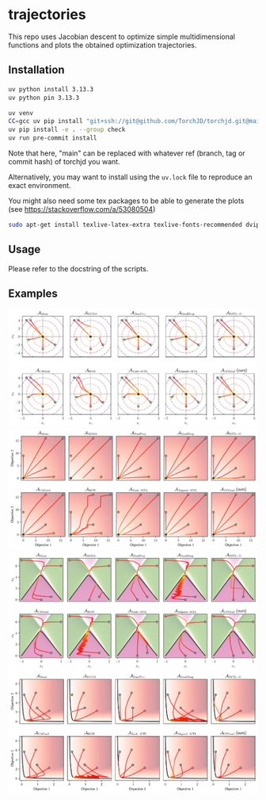 # trajectories

This repo uses Jacobian descent to optimize simple multidimensional functions and plots the obtained
optimization trajectories.

## Installation
```bash
uv python install 3.13.3
uv python pin 3.13.3
```

```bash
uv venv
CC=gcc uv pip install "git+ssh://git@github.com/TorchJD/torchjd.git@main[full]"
uv pip install -e . --group check
uv run pre-commit install
```
Note that here, "main" can be replaced with whatever ref (branch, tag or commit hash) of torchjd you
want.

Alternatively, you may want to install using the `uv.lock` file to reproduce an exact environment.

You might also need some tex packages to be able to generate the plots (see
https://stackoverflow.com/a/53080504)

```bash
sudo apt-get install texlive-latex-extra texlive-fonts-recommended dvipng cm-super
```

## Usage
Please refer to the docstring of the scripts.

## Examples

![image](examples/EWQ_params.jpg)
![image](examples/EWQ_values.jpg)
![image](examples/CQF_params.jpg)
![image](examples/CQF_values.jpg)
